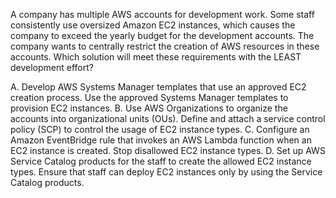 A company has multiple AWS accounts for development work. Some staff consistently use oversized Amazon EC2 instances, which causes the company to exceed the yearly budget for the development accounts. The company wants to centrally restrict the creation of AWS resources in these accounts. Which solution will meet these requirements with the LEAST development effort? 

A. Develop AWS Systems Manager templates that use an approved EC2 creation process. Use the approved Systems Manager templates to provision EC2 instances. 
B. Use AWS Organizations to organize the accounts into organizational units (OUs). Define and attach a service control policy (SCP) to control the usage of EC2 instance types. 
C. Configure an Amazon EventBridge rule that invokes an AWS Lambda function when an EC2 instance is created. Stop disallowed EC2 instance types. 
D. Set up AWS Service Catalog products for the staff to create the allowed EC2 instance types. Ensure that staff can deploy EC2 instances only by using the Service Catalog products.